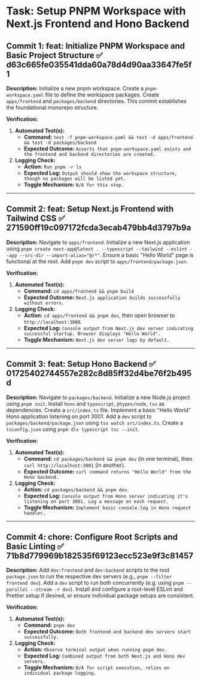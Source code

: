 # Task: Setup PNPM Workspace with Next.js Frontend and Hono Backend

## Commit 1: feat: Initialize PNPM Workspace and Basic Project Structure ✅ d63c665fe035541dda60a78d4d90aa33647fe5f1
**Description:**
Initialize a new pnpm workspace. Create a `pnpm-workspace.yaml` file to define the workspace packages. Create `apps/frontend` and `packages/backend` directories. This commit establishes the foundational monorepo structure.

**Verification:**
1.  **Automated Test(s):**
    *   **Command:** `test -f pnpm-workspace.yaml && test -d apps/frontend && test -d packages/backend`
    *   **Expected Outcome:** `Asserts that pnpm-workspace.yaml exists and the frontend and backend directories are created.`
2.  **Logging Check:**
    *   **Action:** `Run pnpm -r ls`
    *   **Expected Log:** `Output should show the workspace structure, though no packages will be listed yet.`
    *   **Toggle Mechanism:** `N/A for this step.`

---

## Commit 2: feat: Setup Next.js Frontend with Tailwind CSS ✅ 271590ff19c097172fcda3ecab479bb4d3797b9a
**Description:**
Navigate to `apps/frontend`. Initialize a new Next.js application using `pnpm create next-app@latest . --typescript --tailwind --eslint --app --src-dir --import-alias="@/*"`. Ensure a basic "Hello World" page is functional at the root. Add `pnpm dev` script to `apps/frontend/package.json`.

**Verification:**
1.  **Automated Test(s):**
    *   **Command:** `cd apps/frontend && pnpm build`
    *   **Expected Outcome:** `Next.js application builds successfully without errors.`
2.  **Logging Check:**
    *   **Action:** `cd apps/frontend && pnpm dev`, then open browser to `http://localhost:3000`.
    *   **Expected Log:** `Console output from Next.js dev server indicating successful startup. Browser displays "Hello World".`
    *   **Toggle Mechanism:** `Next.js dev server logs by default.`

---

## Commit 3: feat: Setup Hono Backend ✅ 01725402744557e282c8d85ff32d4be76f2b495d
**Description:**
Navigate to `packages/backend`. Initialize a new Node.js project using `pnpm init`. Install `hono` and `typescript`, `@types/node`, `tsx` as dependencies. Create a `src/index.ts` file. Implement a basic "Hello World" Hono application listening on port 3001. Add a `dev` script to `packages/backend/package.json` using `tsx watch src/index.ts`. Create a `tsconfig.json` using `pnpm dlx typescript tsc --init`.

**Verification:**
1.  **Automated Test(s):**
    *   **Command:** `cd packages/backend && pnpm dev` (in one terminal), then `curl http://localhost:3001` (in another).
    *   **Expected Outcome:** `curl command returns "Hello World" from the Hono backend.`
2.  **Logging Check:**
    *   **Action:** `cd packages/backend && pnpm dev`.
    *   **Expected Log:** `Console output from Hono server indicating it's listening on port 3001. Log a message on each request.`
    *   **Toggle Mechanism:** `Implement basic console.log in Hono request handler.`

---

## Commit 4: chore: Configure Root Scripts and Basic Linting ✅ 71b8d779969b182535f69123ecc523e9f3c81457
**Description:**
Add `dev:frontend` and `dev:backend` scripts to the root `package.json` to run the respective dev servers (e.g., `pnpm --filter frontend dev`). Add a `dev` script to run both concurrently (e.g. using `pnpm --parallel --stream -r dev`). Install and configure a root-level ESLint and Prettier setup if desired, or ensure individual package setups are consistent.

**Verification:**
1.  **Automated Test(s):**
    *   **Command:** `pnpm dev`
    *   **Expected Outcome:** `Both frontend and backend dev servers start successfully.`
2.  **Logging Check:**
    *   **Action:** `Observe terminal output when running pnpm dev.`
    *   **Expected Log:** `Combined output from both Next.js and Hono dev servers.`
    *   **Toggle Mechanism:** `N/A for script execution, relies on individual package logging.` 